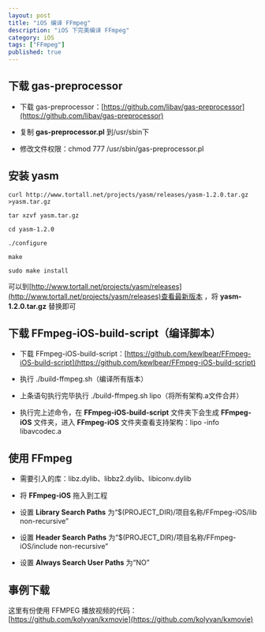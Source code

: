 ```yaml
---
layout: post
title: "iOS 编译 FFmpeg"
description: "iOS 下完美编译 FFmpeg"
category: iOS
tags: ["FFmpeg"]
published: true
---
```


## 下载 gas-preprocessor

*	下载 gas-preprocessor：[https://github.com/libav/gas-preprocessor](https://github.com/libav/gas-preprocessor)

*	复制 **gas-preprocessor.pl** 到/usr/sbin下

*	修改文件权限：chmod 777 /usr/sbin/gas-preprocessor.pl

## 安装 yasm

<pre><code class="language-bash">curl http://www.tortall.net/projects/yasm/releases/yasm-1.2.0.tar.gz >yasm.tar.gz

tar xzvf yasm.tar.gz

cd yasm-1.2.0

./configure

make

sudo make install</code></pre>

可以到[http://www.tortall.net/projects/yasm/releases](http://www.tortall.net/projects/yasm/releases)查看最新版本 ，将 **yasm-1.2.0.tar.gz** 替换即可

## 下载 FFmpeg-iOS-build-script（编译脚本）

*	下载 FFmpeg-iOS-build-script：[https://github.com/kewlbear/FFmpeg-iOS-build-script](https://github.com/kewlbear/FFmpeg-iOS-build-script)

*	执行 ./build-ffmpeg.sh（编译所有版本）

*	上条语句执行完毕执行 ./build-ffmpeg.sh lipo（将所有架构.a文件合并）

*	执行完上述命令，在 **FFmpeg-iOS-build-script** 文件夹下会生成 **FFmpeg-iOS** 文件夹，进入 **FFmpeg-iOS** 文件夹查看支持架构：lipo -info libavcodec.a

## 使用 FFmpeg
*	需要引入的库：libz.dylib、libbz2.dylib、libiconv.dylib

*	将 **FFmpeg-iOS** 拖入到工程

*	设置 **Library Search Paths** 为“$(PROJECT_DIR)/项目名称/FFmpeg-iOS/lib    non-recursive”

*	设置 **Header Search Paths** 为“$(PROJECT_DIR)/项目名称/FFmpeg-iOS/include    non-recursive”

*	设置 **Always Search User Paths** 为“NO”

## 事例下载

这里有份使用 FFMPEG 播放视频的代码：[https://github.com/kolyvan/kxmovie](https://github.com/kolyvan/kxmovie)